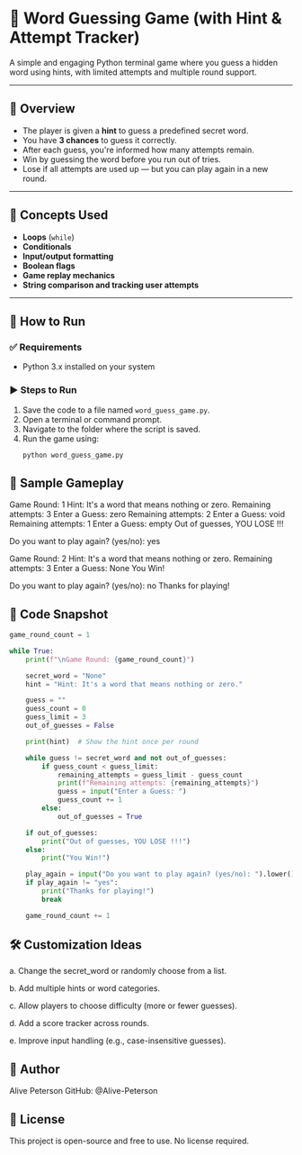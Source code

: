 # 🧠 Word Guessing Game (with Hint & Attempt Tracker)

A simple and engaging Python terminal game where you guess a hidden word using hints, with limited attempts and multiple round support.

---

## 📌 Overview

- The player is given a **hint** to guess a predefined secret word.
- You have **3 chances** to guess it correctly.
- After each guess, you're informed how many attempts remain.
- Win by guessing the word before you run out of tries.
- Lose if all attempts are used up — but you can play again in a new round.

---

## 🧠 Concepts Used

- **Loops** (`while`)
- **Conditionals**
- **Input/output formatting**
- **Boolean flags**
- **Game replay mechanics**
- **String comparison and tracking user attempts**

---

## 🚀 How to Run

### ✅ Requirements
- Python 3.x installed on your system

### ▶️ Steps to Run

1. Save the code to a file named `word_guess_game.py`.
2. Open a terminal or command prompt.
3. Navigate to the folder where the script is saved.
4. Run the game using:
   ```bash
   python word_guess_game.py

## 🔁 Sample Gameplay

Game Round: 1
Hint: It's a word that means nothing or zero.
Remaining attempts: 3
Enter a Guess: zero
Remaining attempts: 2
Enter a Guess: void
Remaining attempts: 1
Enter a Guess: empty
Out of guesses, YOU LOSE !!!

Do you want to play again? (yes/no): yes

Game Round: 2
Hint: It's a word that means nothing or zero.
Remaining attempts: 3
Enter a Guess: None
You Win!

Do you want to play again? (yes/no): no
Thanks for playing!

## 🧾 Code Snapshot
```python
game_round_count = 1

while True:
    print(f"\nGame Round: {game_round_count}")

    secret_word = "None"
    hint = "Hint: It's a word that means nothing or zero."

    guess = ""
    guess_count = 0
    guess_limit = 3
    out_of_guesses = False

    print(hint)  # Show the hint once per round

    while guess != secret_word and not out_of_guesses:
        if guess_count < guess_limit:
            remaining_attempts = guess_limit - guess_count
            print(f"Remaining attempts: {remaining_attempts}")
            guess = input("Enter a Guess: ")
            guess_count += 1
        else:
            out_of_guesses = True

    if out_of_guesses:
        print("Out of guesses, YOU LOSE !!!")
    else:
        print("You Win!")

    play_again = input("Do you want to play again? (yes/no): ").lower()
    if play_again != "yes":
        print("Thanks for playing!")
        break

    game_round_count += 1
```
## 🛠️ Customization Ideas

a. Change the secret_word or randomly choose from a list.

b. Add multiple hints or word categories.

c. Allow players to choose difficulty (more or fewer guesses).

d. Add a score tracker across rounds.

e. Improve input handling (e.g., case-insensitive guesses).

## 👤 Author
Alive Peterson
GitHub: @Alive-Peterson

## 🪪 License
This project is open-source and free to use. No license required.
